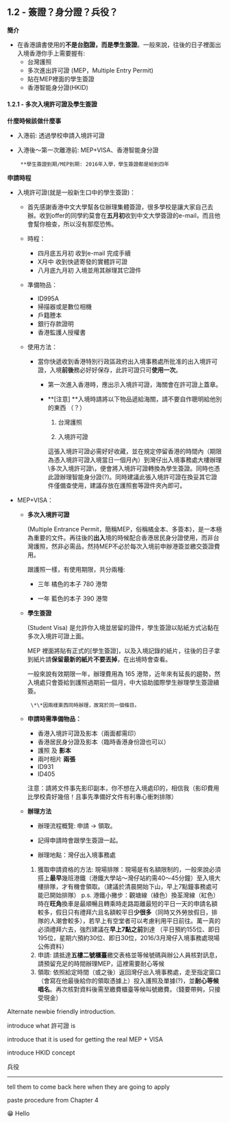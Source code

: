 ## **1.2 - 簽證？身分證？兵役？**

**簡介**

* 在香港讀書使用的**不是台胞證，**而**是學生簽證**。一般來說，往後的日子裡面出入境香港你手上需要握有:
  * 台灣護照
  * 多次進出許可證 \(MEP，Multiple Entry Permit\)
  * 貼在MEP裡面的學生簽證
  * 香港智能身分證\(HKID\)

#### **1.2.1 -** 多次入境許可證及學生簽證

**什麼時候該做什麼事**

* 入港前: 透過學校申請入境許可證

* 入港後～第一次離港前: MEP+VISA、香港智能身分證

  ```
   **學生簽證到期/MEP到期: 2016年入學，學生簽證都是給到四年
  ```

**申請時程**

* 入境許可證\(就是一般新生口中的學生簽證\)：

  * 首先感謝香港中文大學幫各位辦理集體簽證，很多學校是讓大家自己去辦。收到offer的同學約莫會在**五月初**收到中文大學簽證的e-mail，而且他會幫你檢查，所以沒有那麼恐怖。
  * 時程：
    * 四月底五月初        收到e-mail 完成手續
    * X月中                     收到快遞寄發的實體許可證
    * 八月底九月初        入境並用其辦理其它證件
  * 準備物品：
    * ID995A
    * 掃描器或是數位相機
    * 戶籍謄本
    * 銀行存款證明
    * 香港監護人授權書
  * 使用方法：

    * 當你快遞收到香港特別行政區政府出入境事務處所批准的出入境許可證，入境**前後**務必好好保存，此許可證只可**使用一次**。

      * 第一次進入香港時，應出示入境許可證，海關會在許可證上蓋章。

      * **\[注意\] **入境時請將以下物品遞給海關，請不要自作聰明給他別的東西 （？）

        1. 台灣護照

        2. 入境許可證

        這張入境許可證必需好好收藏，並在規定停留香港的時間內（期限為憑入境許可證入境當日一個月內）到灣仔出入境事務處大樓辦理\多次入境許可證\，便會將入境許可證轉換為學生簽證。同時也憑此證辦理智能身分證\(?\)。同時建議此張入境許可證在換妥其它證件僅備查使用，建議存放在護照套等證件夾內即可。

* MEP+VISA：

  * **多次入境許可證**

    \(Multiple Entrance Permit，簡稱MEP，俗稱橘金本、多簽本\)，是一本極為重要的文件。再往後的**出入**境的時候配合香港居民身分證使用，而非台灣護照，然非必需品，然持MEP不必於每次入境前申辦港簽並繳交簽證費用。

    跟護照一樣，有使用期限，共分兩種:

    * 三年 橘色的本子 780 港幣

    * 一年 藍色的本子 390 港幣

  * **學生簽證**

    \(Student Visa\) 是允許你入境並居留的證件，學生簽證以貼紙方式沾黏在多次入境許可證上面。

    MEP 裡面將貼有正式的\[學生簽證\]，以及入境記錄的紙片，往後的日子拿到紙片請**保留最新的紙片不要丟掉**，在出境時會查看。

    一般來說有效期限一年，辦理費用為 165 港幣，近年來有延長的趨勢，然入境處只會簽給到護照過期前一個月，中大協助國際學生辦理學生簽證續簽。

    ```
     \*\*因兩樣東西同時辦理，故寫於同一個條目。
    ```

  * **申請時需準備物品：**

    * 香港入境許可證及影本（兩面都需印）
    * 香港居民身分證及影本（臨時香港身份證也可以）
    * 護照 及 **影本**
    * 兩吋相片 **兩張**
    * ID931
    * ID405

    注意：請將文件事先影印副本，你不想在入境處印的，相信我（影印費用比學校貴好幾倍！且事先準備好文件有利專心衝刺排隊）

  * **辦理方法**

    * 辦理流程概覽: 申請 → 領取。

    * 記得申請時會跟學生簽證一起。

    * 辦理地點：灣仔出入境事務處

    1. 獲取申請資格的方法:
       現場排隊：現場是有名額限制的，一般來說必須搭上**最早**幾班港鐵（港鐵大學站～灣仔站約需40～45分鐘）至入境大樓排隊，才有機會領取。（建議於清晨開始下山，早上7點鐘事務處可能已開始排隊）
       p.s. 港鐵小撇步：觀塘線（綠色）換荃灣線（紅色）時在**旺角**換車是最順暢且轉乘時走路距離最短的平日一天的申請名額較多，假日只有禮拜六且名額較平日**少很多**（同時又外勞放假日，排隊的人潮會較多），若早上有空堂者可以考慮利用平日前往。萬一真的必須禮拜六去，強烈建議在**早上7點之前**到達
       （平日預約155位、即日195位，星期六預約30位、即日30位，2016/3月灣仔入境事務處現場公佈資料）
    2. 申請:
       請抵達**五樓二號櫃臺**繳交表格並等候號碼與辦公人員核對訊息，請預留充足的時間辦理MEP，這裡需要耐心等候
    3. 領取:
       依照給定時間（或之後）返回灣仔出入境事務處，走至指定窗口（會寫在他最後給你的領取憑據上）投入護照及單據\(?\)，並**耐心等候唱名**。再次核對資料後需至繳費櫃臺等候叫號繳費。（錢要帶夠，只接受現金）

Alternate newbie friendly introduction.

introduce what 許可證 is

introduce that it is used for getting the real MEP + VISA

introduce HKID concept

兵役

---

tell them to come back here when they are going to apply

paste procedure from Chapter 4

:grin: Hello

